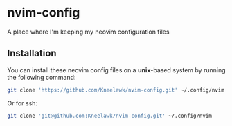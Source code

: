 # nvim-config
A place where I'm keeping my neovim configuration files

## Installation
You can install these neovim config files on a **unix**-based system by running the following command:
```bash
git clone 'https://github.com/Kneelawk/nvim-config.git' ~/.config/nvim
```

Or for ssh:
```bash
git clone 'git@github.com:Kneelawk/nvim-config.git' ~/.config/nvim
```

